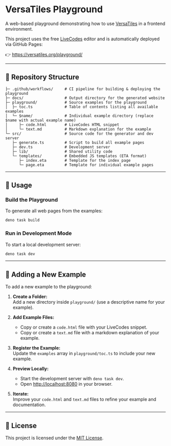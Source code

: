 # VersaTiles Playground

A web-based playground demonstrating how to use [VersaTiles](https://versatiles.org) in a frontend environment.

This project uses the free [LiveCodes](https://github.com/live-codes/livecodes) editor and is automatically deployed via GitHub Pages:

👉 https://versatiles.org/playground/

---

## 📁 Repository Structure

```text
├─ .github/workflows/     # CI pipeline for building & deploying the playground
├─ docs/                  # Output directory for the generated website
├─ playground/            # Source examples for the playground
│  ├─ toc.ts              # Table of contents listing all available examples
│  └─ $name/              # Individual example directory (replace $name with actual example name)
│     ├─ code.html        # LiveCodes HTML snippet
│     └─ text.md          # Markdown explanation for the example
└─ src/                   # Source code for the generator and dev server
   ├─ generate.ts         # Script to build all example pages
   ├─ dev.ts              # Development server
   ├─ lib/                # Shared utility code
   └─ templates/          # Embedded JS templates (ETA format)
      ├─ index.eta        # Template for the index page
      └─ page.eta         # Template for individual example pages
```

---

## 🚀 Usage

### Build the Playground

To generate all web pages from the examples:

```bash
deno task build
```

### Run in Development Mode

To start a local development server:

```bash
deno task dev
```

---

## 🧸 Adding a New Example

To add a new example to the playground:

1. **Create a Folder:**  
   Add a new directory inside `playground/` (use a descriptive name for your example).

2. **Add Example Files:**  
   - Copy or create a `code.html` file with your LiveCodes snippet.
   - Copy or create a `text.md` file with a markdown explanation of your example.

3. **Register the Example:**  
   Update the `examples` array in `playground/toc.ts` to include your new example.

4. **Preview Locally:**  
   - Start the development server with `deno task dev`.
   - Open [http://localhost:8080](http://localhost:8080) in your browser.

5. **Iterate:**  
   Improve your `code.html` and `text.md` files to refine your example and documentation.

---

## 📄 License

This project is licensed under the [MIT License](./LICENSE).